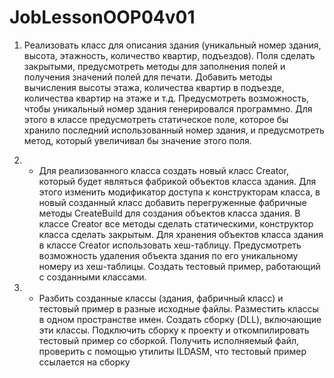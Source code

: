 # JobLessonOOP04v01

1. Реализовать класс для описания здания 
(уникальный номер здания, высота, этажность, 
количество квартир, подъездов). 
Поля сделать закрытыми, 
предусмотреть методы для заполнения полей
 и получения значений полей для печати. 
 Добавить методы вычисления высоты этажа, 
 количества квартир в подъезде, 
 количества квартир на этаже и т.д. 
 Предусмотреть возможность, 
 чтобы уникальный номер здания 
 генерировался программно. 
 Для этого в классе предусмотреть
 статическое поле, которое бы хранило
 последний использованный номер здания, 
 и предусмотреть метод, 
 который увеличивал бы значение этого поля.
 
2. * Для реализованного класса создать новый
 класс Creator, который будет являться
 фабрикой объектов класса здания. 
Для этого изменить модификатор доступа 
к конструкторам класса, 
в новый созданный класс добавить 
перегруженные фабричные методы CreateBuild 
для создания объектов класса здания. 
В классе Creator все методы сделать статическими,
 конструктор класса сделать закрытым. 
 Для хранения объектов класса здания 
 в классе Creator использовать хеш-таблицу. 
 Предусмотреть возможность удаления объекта 
 здания по его уникальному номеру из хеш-таблицы. 
Создать тестовый пример, 
работающий с созданными классами.

3. * Разбить созданные классы 
(здания, фабричный класс) 
и тестовый пример в разные исходные файлы. 
Разместить классы в одном пространстве имен. 
Создать сборку (DLL), включающие эти классы. 
Подключить сборку к проекту 
и откомпилировать 
тестовый пример со сборкой. Получить исполняемый 
 файл, проверить с помощью утилиты ILDASM, 
 что тестовый пример ссылается на сборку 
